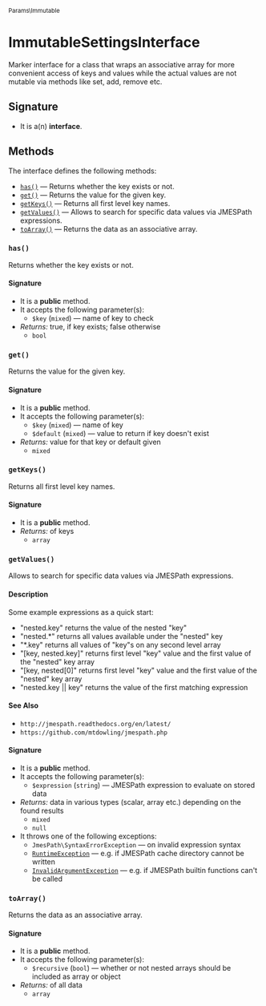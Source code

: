 <small>Params\Immutable</small>

ImmutableSettingsInterface
==========================

Marker interface for a class that wraps an associative array for more convenient access of keys and values while the actual values are not mutable via methods like set, add, remove etc.

Signature
---------

- It is a(n) **interface**.

Methods
-------

The interface defines the following methods:

- [`has()`](#has) &mdash; Returns whether the key exists or not.
- [`get()`](#get) &mdash; Returns the value for the given key.
- [`getKeys()`](#getKeys) &mdash; Returns all first level key names.
- [`getValues()`](#getValues) &mdash; Allows to search for specific data values via JMESPath expressions.
- [`toArray()`](#toArray) &mdash; Returns the data as an associative array.

### `has()` <a name="has"></a>

Returns whether the key exists or not.

#### Signature

- It is a **public** method.
- It accepts the following parameter(s):
    - `$key` (`mixed`) &mdash; name of key to check
- _Returns:_ true, if key exists; false otherwise
    - `bool`

### `get()` <a name="get"></a>

Returns the value for the given key.

#### Signature

- It is a **public** method.
- It accepts the following parameter(s):
    - `$key` (`mixed`) &mdash; name of key
    - `$default` (`mixed`) &mdash; value to return if key doesn&#039;t exist
- _Returns:_ value for that key or default given
    - `mixed`

### `getKeys()` <a name="getKeys"></a>

Returns all first level key names.

#### Signature

- It is a **public** method.
- _Returns:_ of keys
    - `array`

### `getValues()` <a name="getValues"></a>

Allows to search for specific data values via JMESPath expressions.

#### Description

Some example expressions as a quick start:

- &quot;nested.key&quot;           returns the value of the nested &quot;key&quot;
- &quot;nested.*&quot;             returns all values available under the &quot;nested&quot; key
- &quot;*.key&quot;                returns all values of &quot;key&quot;s on any second level array
- &quot;[key, nested.key]&quot;    returns first level &quot;key&quot; value and the first value of the &quot;nested&quot; key array
- &quot;[key, nested[0]&quot;      returns first level &quot;key&quot; value and the first value of the &quot;nested&quot; key array
- &quot;nested.key || key&quot;    returns the value of the first matching expression

#### See Also

- `http://jmespath.readthedocs.org/en/latest/`
- `https://github.com/mtdowling/jmespath.php`

#### Signature

- It is a **public** method.
- It accepts the following parameter(s):
    - `$expression` (`string`) &mdash; JMESPath expression to evaluate on stored data
- _Returns:_ data in various types (scalar, array etc.) depending on the found results
    - `mixed`
    - `null`
- It throws one of the following exceptions:
    - `JmesPath\SyntaxErrorException` &mdash; on invalid expression syntax
    - [`RuntimeException`](http://php.net/class.RuntimeException) &mdash; e.g. if JMESPath cache directory cannot be written
    - [`InvalidArgumentException`](http://php.net/class.InvalidArgumentException) &mdash; e.g. if JMESPath builtin functions can&#039;t be called

### `toArray()` <a name="toArray"></a>

Returns the data as an associative array.

#### Signature

- It is a **public** method.
- It accepts the following parameter(s):
    - `$recursive` (`bool`) &mdash; whether or not nested arrays should be included as array or object
- _Returns:_ of all data
    - `array`

